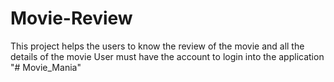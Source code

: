 # Movie-Review
This project helps the users to know the review of the movie and all the details of the movie
User must have the account to login into the application
"# Movie_Mania" 
